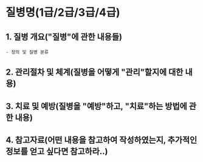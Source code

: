 # 질병명(1급/2급/3급/4급)

## 1. 질병 개요("질병"에 관한 내용들)
    - 정의 및 질병 분류

## 2. 관리절차 및 체계(질병을 어떻게 "관리"할지에 대한 내용)

## 3. 치료 및 예방(질병을 "예방"하고, "치료"하는 방법에 관한 내용)

## 4. 참고자료(어떤 내용을 참고하여 작성하였는지, 추가적인 정보를 얻고 싶다면 참고하라..)